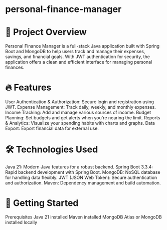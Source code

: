 # personal-finance-manager

# 🌟 Project Overview
Personal Finance Manager is a full-stack Java application built with Spring Boot and MongoDB to help users track and manage their expenses, savings, and financial goals. With JWT authentication for security, the application offers a clean and efficient interface for managing personal finances.

# 🔥 Features
User Authentication & Authorization: Secure login and registration using JWT.
Expense Management: Track daily, weekly, and monthly expenses.
Income Tracking: Add and manage various sources of income.
Budget Planning: Set budgets and get alerts when you're nearing the limit.
Reports & Analytics: Visualize your spending habits with charts and graphs.
Data Export: Export financial data for external use.

# 🛠️ Technologies Used
Java 21: Modern Java features for a robust backend.
Spring Boot 3.3.4: Rapid backend development with Spring Boot.
MongoDB: NoSQL database for handling data flexibly.
JWT (JSON Web Token): Secure authentication and authorization.
Maven: Dependency management and build automation.

# 🚀 Getting Started
Prerequisites
Java 21 installed
Maven installed
MongoDB Atlas or MongoDB installed locally
